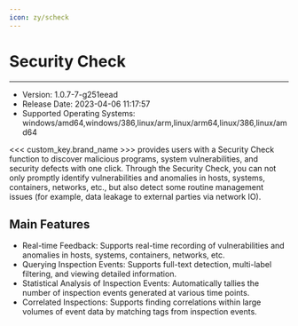 ```yaml
---
icon: zy/scheck
---
```

# Security Check
---

- Version: 1.0.7-7-g251eead
- Release Date: 2023-04-06 11:17:57
- Supported Operating Systems: windows/amd64,windows/386,linux/arm,linux/arm64,linux/386,linux/amd64

<<< custom_key.brand_name >>> provides users with a Security Check function to discover malicious programs, system vulnerabilities, and security defects with one click. Through the Security Check, you can not only promptly identify vulnerabilities and anomalies in hosts, systems, containers, networks, etc., but also detect some routine management issues (for example, data leakage to external parties via network IO).

## Main Features

- Real-time Feedback: Supports real-time recording of vulnerabilities and anomalies in hosts, systems, containers, networks, etc.
- Querying Inspection Events: Supports full-text detection, multi-label filtering, and viewing detailed information.
- Statistical Analysis of Inspection Events: Automatically tallies the number of inspection events generated at various time points.
- Correlated Inspections: Supports finding correlations within large volumes of event data by matching tags from inspection events.